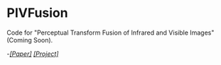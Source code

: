 # PIVFusion
Code for "Perceptual Transform Fusion of Infrared and Visible Images" (Coming Soon).

-[*[Paper]*](https://ieeexplore.ieee.org/document/11078301)  [*[Project]*](https://hinmouc.github.io/PIVFusion/)  
